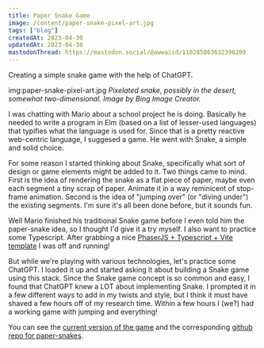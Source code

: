 ```yaml
---
title: Paper Snake Game
image: /content/paper-snake-pixel-art.jpg
tags: ["blog"]
createdAt: 2023-04-30
updatedAt: 2023-04-30
mastodonThread: https://mastodon.social/@awwaiid/110285863632396209
---
```


Creating a simple snake game with the help of ChatGPT.

img:paper-snake-pixel-art.jpg _Pixelated snake, possibly in the desert, somewhat two-dimensional. Image by Bing Image Creator._

I was chatting with Mario about a school project he is doing. Basically he needed to write a program in Elm (based on a list of lesser-used languages) that typifies what the language is used for. Since that is a pretty reactive web-centric language, I suggesed a game. He went with Snake, a simple and solid choice.

For some reason I started thinking about Snake, specifically what sort of design or game elements might be added to it. Two things came to mind. First is the idea of rendering the snake as a flat piece of paper, maybe even each segment a tiny scrap of paper. Animate it in a way reminicent of stop-frame animation. Second is the idea of "jumping over" (or "diving under") the existing segments. I'm sure it's all been done before, but it sounds fun.

Well Mario finished his traditional Snake game before I even told him the paper-snake idea, so I thought I'd give it a try myself. I also want to practice some Typescript. After grabbing a nice [PhaserJS + Typescript + Vite template](https://github.com/ourcade/phaser3-typescript-vite-template) I was off and running!

But while we're playing with various technologies, let's practice some ChatGPT. I loaded it up and started asking it about building a Snake game using this stack. Since the Snake game concept is so common and easy, I found that ChatGPT knew a LOT about implementing Snake. I prompted it in a few different ways to add in my twists and style, but I think it must have shaved a few hours off of my research time. Within a few hours I (we?) had a working game with jumping and everything!

You can see the [current version of the game](https://awwaiid.github.io/paper-snakes/) and the corresponding [github repo for paper-snakes](https://github.com/awwaiid/paper-snakes).

